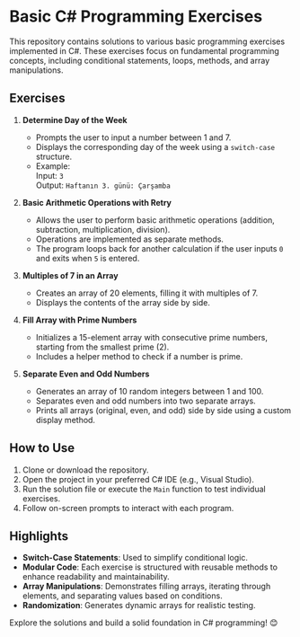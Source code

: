 # Basic C# Programming Exercises

This repository contains solutions to various basic programming exercises implemented in C#. These exercises focus on fundamental programming concepts, including conditional statements, loops, methods, and array manipulations.

## Exercises

1. **Determine Day of the Week**  
   - Prompts the user to input a number between 1 and 7.  
   - Displays the corresponding day of the week using a `switch-case` structure.  
   - Example:  
     Input: `3`  
     Output: `Haftanın 3. günü: Çarşamba`

2. **Basic Arithmetic Operations with Retry**  
   - Allows the user to perform basic arithmetic operations (addition, subtraction, multiplication, division).  
   - Operations are implemented as separate methods.  
   - The program loops back for another calculation if the user inputs `0` and exits when `5` is entered.  

3. **Multiples of 7 in an Array**  
   - Creates an array of 20 elements, filling it with multiples of 7.  
   - Displays the contents of the array side by side.

4. **Fill Array with Prime Numbers**  
   - Initializes a 15-element array with consecutive prime numbers, starting from the smallest prime (2).  
   - Includes a helper method to check if a number is prime.  

5. **Separate Even and Odd Numbers**  
   - Generates an array of 10 random integers between 1 and 100.  
   - Separates even and odd numbers into two separate arrays.  
   - Prints all arrays (original, even, and odd) side by side using a custom display method.

## How to Use

1. Clone or download the repository.
2. Open the project in your preferred C# IDE (e.g., Visual Studio).
3. Run the solution file or execute the `Main` function to test individual exercises.
4. Follow on-screen prompts to interact with each program.

## Highlights

- **Switch-Case Statements**: Used to simplify conditional logic.
- **Modular Code**: Each exercise is structured with reusable methods to enhance readability and maintainability.
- **Array Manipulations**: Demonstrates filling arrays, iterating through elements, and separating values based on conditions.
- **Randomization**: Generates dynamic arrays for realistic testing.

Explore the solutions and build a solid foundation in C# programming! 😊
